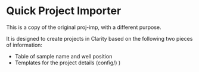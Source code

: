 # Quick Project Importer

This is a copy of the original proj-imp, with a different purpose.

It is designed to create projects in Clarity based on the following two pieces of information:

* Table of sample name and well position
* Templates for the project details (config/)
)